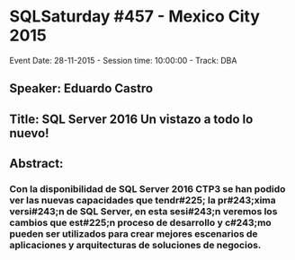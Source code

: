 # SQLSaturday #457 - Mexico City 2015
Event Date: 28-11-2015 - Session time: 10:00:00 - Track: DBA
## Speaker: Eduardo Castro
## Title: SQL Server 2016 Un vistazo a todo lo nuevo!
## Abstract:
### Con la disponibilidad de SQL Server 2016 CTP3 se han podido ver las nuevas capacidades que tendr#225; la pr#243;xima versi#243;n de SQL Server, en esta sesi#243;n veremos los cambios que est#225;n proceso de desarrollo y c#243;mo pueden ser utilizados para crear mejores escenarios de aplicaciones y arquitecturas de soluciones de negocios.
